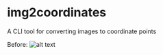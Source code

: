 # img2coordinates
A CLI tool for converting images to coordinate points




Before:
![alt text](https://raw.githubusercontent.com/crunchypi/img2coordinates/master/demo/cat.png)
